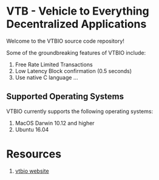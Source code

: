 # VTB - Vehicle to Everything Decentralized Applications

Welcome to the VTBIO source code repository! 

Some of the groundbreaking features of VTBIO include:

1. Free Rate Limited Transactions 
1. Low Latency Block confirmation (0.5 seconds)
1. Use native C language 
...

## Supported Operating Systems
VTBIO currently supports the following operating systems:  
1. MacOS Darwin 10.12 and higher 
2. Ubuntu 16.04

# Resources
1. [vtbio website](http://vtb.space/)
